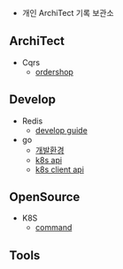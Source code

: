 - 개인 ArchiTect 기록 보관소

ArchiTect
---
- Cqrs
    - [ordershop](architect/cqrs/redislabs_odershop.md)


Develop
----
- Redis
    - [develop guide](develop/redis/devguide.md)
- go
    - [개발환경](develop/go/setting.md)
    - [k8s api](develop/go/k8sapi.md)
    - [k8s client api](develop/go/k8sclientrestapi.md)


OpenSource
---
- K8S
    - [command](opensource/k8s/command.md)

Tools
---
